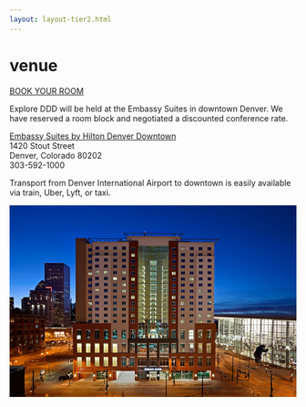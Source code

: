 ```yaml
---
layout: layout-tier2.html
---
```

<div class="section hero venue"></div>
<div class="container">
	<div class="col-lg-6 col-lg-offset-3">
		<h1 class="text-center">venue</h1>
		<div class="text-center">
			<a href="https://www.hilton.com/en/book/reservation/rooms/?ctyhocn=DENESES&arrivalDate=2023-10-05&departureDate=2023-10-07&groupCode=CESDDD&room1NumAdults=1&cid=OM%2CWW%2CHILTONLINK%2CEN%2CDirectLink" class="btn">BOOK YOUR ROOM</a>
		</div>
		<p class="text-center">Explore DDD will be held at the Embassy Suites in downtown Denver.  We have reserved a room block and negotiated a discounted conference rate.</p>
		<p class="text-center">
			<a href="https://www.hilton.com/en/book/reservation/rooms/?ctyhocn=DENESES&arrivalDate=2023-10-05&departureDate=2023-10-07&groupCode=CESDDD&room1NumAdults=1&cid=OM%2CWW%2CHILTONLINK%2CEN%2CDirectLink">Embassy Suites by Hilton Denver Downtown</a><br />
			1420 Stout Street<br />
			Denver, Colorado 80202<br />
			303-592-1000
		</p>
		<p>Transport from Denver International Airport to downtown is easily available via train, Uber, Lyft, or taxi.</p>
		<img src="../img/venue/venue--night-shot.jpg" class="content-img" alt="" />
	</div>
</div>
